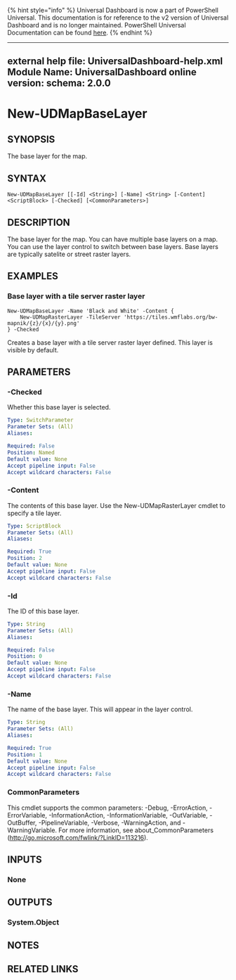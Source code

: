 ﻿{% hint style="info" %}
Universal Dashboard is now a part of PowerShell Universal. This documentation is for reference to the v2 version of Universal Dashboard and is no longer maintained. PowerShell Universal Documentation can be found [here](https://docs.ironmansoftware.com).
{% endhint %}


---
external help file: UniversalDashboard-help.xml
Module Name: UniversalDashboard
online version: 
schema: 2.0.0
---

# New-UDMapBaseLayer

## SYNOPSIS
The base layer for the map. 

## SYNTAX

```
New-UDMapBaseLayer [[-Id] <String>] [-Name] <String> [-Content] <ScriptBlock> [-Checked] [<CommonParameters>]
```

## DESCRIPTION
The base layer for the map. You can have multiple base layers on a map. You can use the layer control to switch between base layers. Base layers are typically satelite or street raster layers. 

## EXAMPLES

### Base layer with a tile server raster layer
```
New-UDMapBaseLayer -Name 'Black and White' -Content {
    New-UDMapRasterLayer -TileServer 'https://tiles.wmflabs.org/bw-mapnik/{z}/{x}/{y}.png' 
} -Checked
```

Creates a base layer with a tile server raster layer defined. This layer is visible by default.

## PARAMETERS

### -Checked
Whether this base layer is selected.

```yaml
Type: SwitchParameter
Parameter Sets: (All)
Aliases: 

Required: False
Position: Named
Default value: None
Accept pipeline input: False
Accept wildcard characters: False
```

### -Content
The contents of this base layer. Use the New-UDMapRasterLayer cmdlet to specify a tile layer.

```yaml
Type: ScriptBlock
Parameter Sets: (All)
Aliases: 

Required: True
Position: 2
Default value: None
Accept pipeline input: False
Accept wildcard characters: False
```

### -Id
The ID of this base layer.

```yaml
Type: String
Parameter Sets: (All)
Aliases: 

Required: False
Position: 0
Default value: None
Accept pipeline input: False
Accept wildcard characters: False
```

### -Name
The name of the base layer. This will appear in the layer control.

```yaml
Type: String
Parameter Sets: (All)
Aliases: 

Required: True
Position: 1
Default value: None
Accept pipeline input: False
Accept wildcard characters: False
```

### CommonParameters
This cmdlet supports the common parameters: -Debug, -ErrorAction, -ErrorVariable, -InformationAction, -InformationVariable, -OutVariable, -OutBuffer, -PipelineVariable, -Verbose, -WarningAction, and -WarningVariable. For more information, see about_CommonParameters (http://go.microsoft.com/fwlink/?LinkID=113216).

## INPUTS

### None

## OUTPUTS

### System.Object

## NOTES

## RELATED LINKS



